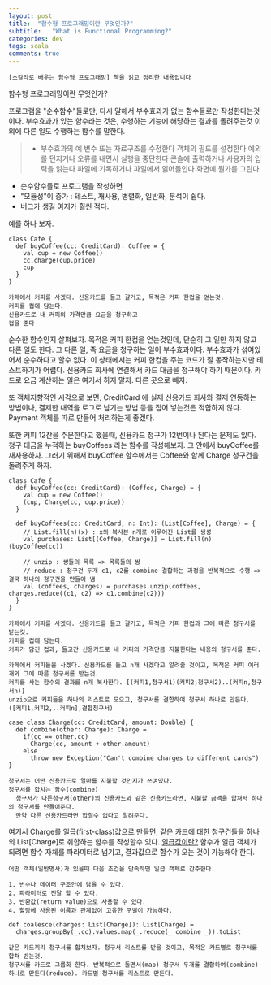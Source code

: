 ```yaml
---
layout: post
title:  "함수형 프로그래밍이란 무엇인가?"
subtitle:   "What is Functional Programming?"
categories: dev
tags: scala
comments: true
---
```


```
[스칼라로 배우는 함수형 프로그래밍] 책을 읽고 정리한 내용입니다
```

함수형 프로그래밍이란 무엇인가?

프로그램을 "순수함수"들로만, 다시 말해서 부수효과가 없는 함수들로만 작성한다는것이다.
부수효과가 있는 함수라는 것은, 수행하는 기능에 해당하는 결과를 돌려주는것 이외에 다른 일도 수행하는 함수를 말한다.

> * 부수효과의 예
> 변수 또는 자료구조를 수정한다
> 객체의 필드를 설정한다
> 예외를 던지거나 오류를 내면서 실행을 중단한다
> 콘솔에 출력하거나 사용자의 입력을 읽는다
> 파일에 기록하거나 파일에서 읽어들인다
> 화면에 뭔가를 그린다

* 순수함수들로 프로그램을 작성하면 
 * "모듈성"이 증가 : 테스트, 재사용, 병렬화, 일반화, 분석이 쉽다. 
 * 버그가 생길 여지가 훨씬 적다.

예를 하나 보자.
```
class Cafe {
  def buyCoffee(cc: CreditCard): Coffee = {
    val cup = new Coffee()
    cc.charge(cup.price)
    cup
  }
}
```
```
카페에서 커피를 사겠다. 신용카드를 들고 갈거고, 목적은 커피 한컵을 얻는것.
커피를 컵에 담는다.
신용카드로 내 커피의 가격만큼 요금을 청구하고
컵을 준다
```

순수한 함수인지 살펴보자.
목적은 커피 한컵을 얻는것인데, 단순히 그 일만 하지 않고 다른 일도 한다.
그 다른 일, 즉 요금을 청구하는 일이 부수효과이다.
부수효과가 섞여있어서 순수하다고 할수 없다. 
이 상태에서는 커피 한컵을 주는 코드가 잘 동작하는지만 테스트하기가 어렵다. 신용카드 회사에 연결해서 카드 대금을 청구해야 하기 때문이다.
카드로 요금 계산하는 일은 여기서 하지 말자. 다른 곳으로 빼자.

또 객체지향적인 시각으로 보면, CreditCard 에 실제 신용카드 회사와 결제 연동하는 방법이나, 결제한 내역을 로그로 남기는 방법 등을 집어 넣는것은 적합하지 않다.
Payment 객체를 따로 만들어 처리하는게 좋겠다.

또한 커피 12잔을 주문한다고 했을때, 신용카드 청구가 12번이나 된다는 문제도 있다.
청구 대금을 누적하는 buyCoffees 라는 함수를 작성해보자. 그 안에서 buyCoffee를 재사용하자.
그러기 위해서 buyCoffee 함수에서는 Coffee와 함께 Charge 청구건을 돌려주게 하자.

```
class Cafe {
  def buyCoffee(cc: CreditCard): (Coffee, Charge) = {
    val cup = new Coffee()
    (cup, Charge(cc, cup.price))
  }
  
  def buyCoffees(cc: CreditCard, n: Int): (List[Coffee], Charge) = {
    // List.fill(n)(x) : x의 복사본 n개로 이루어진 List를 생성
    val purchases: List[(Coffee, Charge)] = List.fill(n)(buyCoffee(cc))
    
    // unzip : 쌍들의 목록 => 목록들의 쌍
    // reduce : 청구건 두개 c1, c2를 combine 결합하는 과정을 반복적으로 수행 => 결국 하나의 청구건을 만들어 냄 
    val (coffees, charges) = purchases.unzip(coffees, charges.reduce((c1, c2) => c1.combine(c2)))
  }
}
```
```
카페에서 커피를 사겠다. 신용카드를 들고 갈거고, 목적은 커피 한컵과 그에 따른 청구서를 받는것.
커피를 컵에 담는다.
커피가 담긴 컵과, 들고간 신용카드로 내 커피의 가격만큼 지불한다는 내용의 청구서를 준다.

카페에서 커피들을 사겠다. 신용카드를 들고 n개 사겠다고 알려줄 것이고, 목적은 커피 여러개와 그에 따른 청구서를 받는것.
커피를 사는 함수의 결과를 n개 복사한다. [(커피1,청구서1)(커피2,청구서2)..(커피n,청구서n)]
unzip으로 커피들을 하나의 리스트로 모으고, 청구서를 결합하여 청구서 하나로 만든다. ([커피1,커피2,..커피n],결합청구서)
```
```
case class Charge(cc: CreditCard, amount: Double) {
  def combine(other: Charge): Charge = 
    if(cc == other.cc)
      Charge(cc, amount + other.amount)
    else 
      throw new Exception("Can't combine charges to different cards")
}
```
```
청구서는 어떤 신용카드로 얼마를 지불할 것인지가 쓰여있다.
청구서를 합치는 함수(combine)
  청구서가 다른청구서(other)의 신용카드와 같은 신용카드라면, 지불할 금액을 합쳐서 하나의 청구서를 만들어준다.
  만약 다른 신용카드라면 합칠수 없다고 알려준다.
```

여기서 Charge를 일급(first-class)값으로 만들면, 같은 카드에 대한 청구건들을 하나의 List[Charge]로 취합하는 함수를 작성할수 있다.
[일급값이란?](http://blog.doortts.com/m/135)
함수가 일급 객체가 되려면 함수 자체를 파라미터로 넘기고, 결과값으로 함수가 오는 것이 가능해야 한다. 
```
어떤 객체(일반명사)가 있을때 다음 조건을 만족하면 일급 객체로 간주한다.

1. 변수나 데이터 구조안에 담을 수 있다.
2. 파라미터로 전달 할 수 있다.
3. 반환값(return value)으로 사용할 수 있다.
4. 할당에 사용된 이름과 관계없이 고유한 구별이 가능하다.
```
```
def coalesce(charges: List[Charge]): List[Charge] = 
  charges.groupBy(_.cc).values.map(_.reduce(_ combine _)).toList
```
```
같은 카드끼리 청구서를 합쳐보자. 청구서 리스트를 받을 것이고, 목적은 카드별로 청구서를 합쳐 받는것.
청구서를 카드로 그룹화 한다. 반복적으로 돌면서(map) 청구서 두개를 결합하여(combine) 하나로 만든다(reduce). 카드별 청구서를 리스트로 만든다.
```

